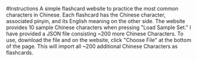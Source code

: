 #Instructions
A simple flashcard website to practice the most common characters in Chinese. Each flashcard has the Chinese character, associated pinyin, and its English meaning on the other side. The website provides 10 sample Chinese characters when pressing "Load Sample Set." I have provided a JSON file consisting ~200 more Chinese Characters. To use, download the file and on the website, click "Choose File" at the bottom of the page. This will import all ~200 additional Chinese Characters as flashcards.
